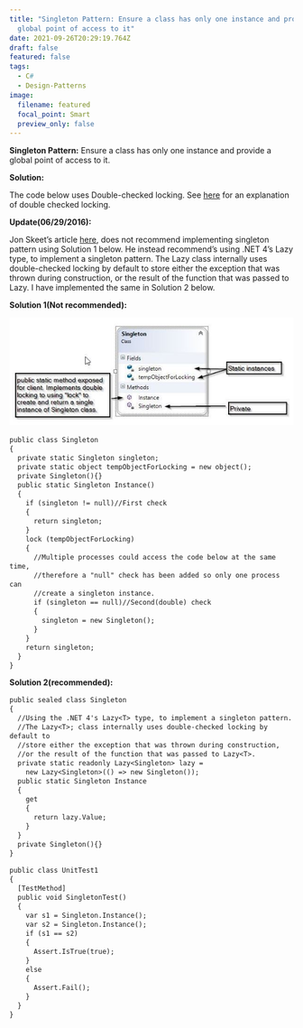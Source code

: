 ```yaml
---
title: "Singleton Pattern: Ensure a class has only one instance and provide a
  global point of access to it"
date: 2021-09-26T20:29:19.764Z
draft: false
featured: false
tags:
  - C#
  - Design-Patterns
image:
  filename: featured
  focal_point: Smart
  preview_only: false
---
```

**Singleton Pattern:** Ensure a class has only one instance and provide a global point of access to it.

**Solution:** 

The code below uses Double-checked locking. See [here](http://en.wikipedia.org/wiki/Double-checked_locking) for an explanation of double checked locking. 

**Update(06/29/2016):** 

Jon Skeet’s article [here](http://csharpindepth.com/Articles/General/Singleton.aspx), does not recommend implementing singleton pattern using Solution 1 below. He instead recommend’s using .NET 4’s Lazy type, to implement a singleton pattern. The Lazy class internally uses double-checked locking by default to store either the exception that was thrown during construction, or the result of the function that was passed to Lazy. I have implemented the same in Solution 2 below.

**Solution 1(Not recommended):**

![Singleton Pattern](singletondesignpattern-2.jpg "Singleton Pattern")

```
public class Singleton
{
  private static Singleton singleton;
  private static object tempObjectForLocking = new object();
  private Singleton(){}
  public static Singleton Instance()
  {
    if (singleton != null)//First check
    {
      return singleton;
    }
    lock (tempObjectForLocking)
    {
      //Multiple processes could access the code below at the same time, 
      //therefore a "null" check has been added so only one process can 
      //create a singleton instance. 
      if (singleton == null)//Second(double) check
      {
        singleton = new Singleton();
      }
    }
    return singleton;
  }
}
```

**Solution 2(recommended):**

```
public sealed class Singleton
{
  //Using the .NET 4's Lazy<T> type, to implement a singleton pattern. 
  //The Lazy<T>; class internally uses double-checked locking by default to  
  //store either the exception that was thrown during construction, 
  //or the result of the function that was passed to Lazy<T>.
  private static readonly Lazy<Singleton> lazy = 
    new Lazy<Singleton>(() => new Singleton());    
  public static Singleton Instance 
  { 
    get
    { 
      return lazy.Value; 
    } 
  }
  private Singleton(){}
}
```

```
public class UnitTest1
{
  [TestMethod]
  public void SingletonTest()
  {
    var s1 = Singleton.Instance();
    var s2 = Singleton.Instance();
    if (s1 == s2)
    {
      Assert.IsTrue(true);
    }
    else
    {
      Assert.Fail();
    }
  }
}
```